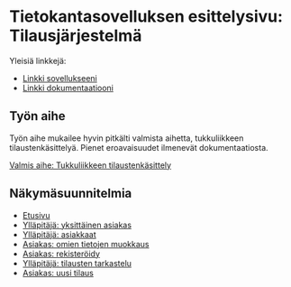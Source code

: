 # Tietokantasovelluksen esittelysivu: Tilausjärjestelmä

Yleisiä linkkejä:

* [Linkki sovellukseeni](https://eylenius.users.cs.helsinki.fi/tilausjarjestelma)
* [Linkki dokumentaatiooni](doc/dokumentaatio.pdf)

## Työn aihe

Työn aihe mukailee hyvin pitkälti valmista aihetta, tukkuliikkeen tilaustenkäsittelyä. Pienet eroavaisuudet ilmenevät dokumentaatiosta. 

[Valmis aihe: Tukkuliikkeen tilaustenkäsittely](http://advancedkittenry.github.io/suunnittelu_ja_tyoymparisto/aiheet/Tukkuliikkeen_tilaustenksittely.html)


## Näkymäsuunnitelmia
* [Etusivu](https://eylenius.users.cs.helsinki.fi/tilausjarjestelma/etusivu)
* [Ylläpitäjä: yksittäinen asiakas](https://eylenius.users.cs.helsinki.fi/tilausjarjestelma/asiakas)
* [Ylläpitäjä: asiakkaat](https://eylenius.users.cs.helsinki.fi/tilausjarjestelma/asiakkaat)
* [Asiakas: omien tietojen muokkaus](https://eylenius.users.cs.helsinki.fi/tilausjarjestelma/omattiedot)
* [Asiakas: rekisteröidy](https://eylenius.users.cs.helsinki.fi/tilausjarjestelma/rekisteroidy)
* [Ylläpitäjä: tilausten tarkastelu](https://eylenius.users.cs.helsinki.fi/tilausjarjestelma/tilaukset)
* [Asiakas: uusi tilaus](https://eylenius.users.cs.helsinki.fi/tilausjarjestelma/uusitilaus)
